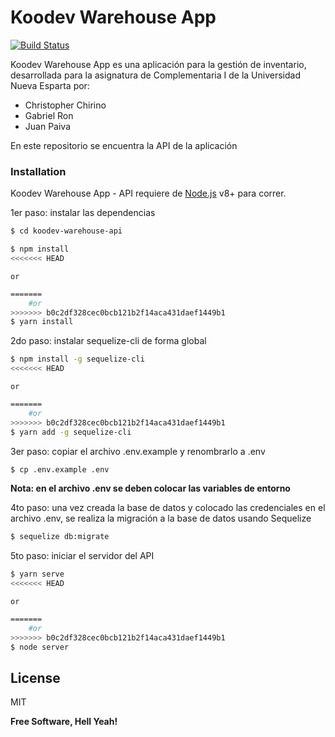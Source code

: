 # Koodev Warehouse App

[![Build Status](https://travis-ci.org/joemccann/dillinger.svg?branch=master)](https://travis-ci.org/joemccann/dillinger)

Koodev Warehouse App es una aplicación para la gestión de inventario, desarrollada para la asignatura de Complementaria I de la Universidad Nueva Esparta por:

  - Christopher Chirino
  - Gabriel Ron 
  - Juan Paiva
  
En este repositorio se encuentra la API de la aplicación

### Installation

Koodev Warehouse App - API requiere de [Node.js](https://nodejs.org/) v8+ para correr.

1er paso: instalar las dependencias

```sh
$ cd koodev-warehouse-api

$ npm install
<<<<<<< HEAD
```
    or

```sh
=======
    #or
>>>>>>> b0c2df328cec0bcb121b2f14aca431daef1449b1
$ yarn install
```

2do paso: instalar sequelize-cli de forma global

```sh
$ npm install -g sequelize-cli
<<<<<<< HEAD
```
    or

```sh
=======
    #or
>>>>>>> b0c2df328cec0bcb121b2f14aca431daef1449b1
$ yarn add -g sequelize-cli
```

3er paso: copiar el archivo .env.example y renombrarlo a .env

```sh
$ cp .env.example .env
```

**Nota: en el archivo .env se deben colocar las variables de entorno**

4to paso: una vez creada la base de datos y colocado las credenciales en el archivo .env, se realiza la migración a la base de datos usando Sequelize

```sh
$ sequelize db:migrate
```

5to paso: iniciar el servidor del API

```sh
$ yarn serve
<<<<<<< HEAD
```
    or

```sh
=======
    #or
>>>>>>> b0c2df328cec0bcb121b2f14aca431daef1449b1
$ node server
```

License
----

MIT


**Free Software, Hell Yeah!**

[//]: # (These are reference links used in the body of this note and get stripped out when the markdown processor does its job. There is no need to format nicely because it shouldn't be seen. Thanks SO - http://stackoverflow.com/questions/4823468/store-comments-in-markdown-syntax)

   [node.js]: <http://nodejs.org>
